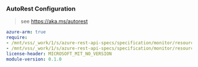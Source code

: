 ### AutoRest Configuration

> see https://aka.ms/autorest

``` yaml
azure-arm: true
require:
- /mnt/vss/_work/1/s/azure-rest-api-specs/specification/monitor/resource-manager/Microsoft.Monitor/PipelineGroups/readme.md
- /mnt/vss/_work/1/s/azure-rest-api-specs/specification/monitor/resource-manager/Microsoft.Monitor/PipelineGroups/readme.go.md
license-header: MICROSOFT_MIT_NO_VERSION
module-version: 0.1.0

```